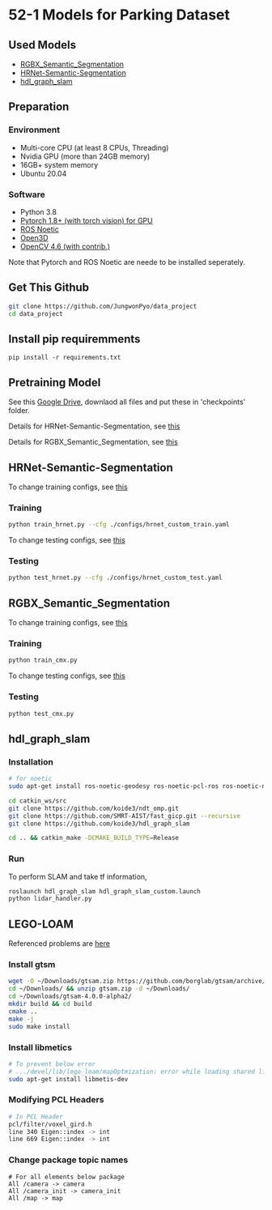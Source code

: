 # 52-1 Models for Parking Dataset

##  Used Models

- [RGBX_Semantic_Segmentation](https://github.com/huaaaliu/RGBX_Semantic_Segmentation)
- [HRNet-Semantic-Segmentation](https://github.com/HRNet/HRNet-Semantic-Segmentation)
- [hdl_graph_slam](https://github.com/koide3/hdl_graph_slam)


##  Preparation

### Environment

- Multi-core CPU (at least 8 CPUs, Threading)
- Nvidia GPU (more than 24GB memory)
- 16GB+ system memory
- Ubuntu 20.04

### Software

- Python 3.8
- [Pytorch 1.8+ (with torch vision) for GPU](https://pytorch.org/get-started/previous-versions/)
- [ROS Noetic](http://wiki.ros.org/noetic/Installation/Ubuntu)
- [Open3D](https://github.com/isl-org/Open3D)
- [OpenCV 4.6 (with contrib.)](https://github.com/opencv/opencv/releases)


Note that Pytorch and ROS Noetic are neede to be installed seperately. 

## Get This Github

```bash
git clone https://github.com/JungwonPyo/data_project
cd data_project
```

## Install pip requiremments

```shell
pip install -r requirements.txt
```

## Pretraining Model

See this [Google Drive](https://drive.google.com/drive/folders/1Ixb7x1aahbu59bq9WGKosh5oGJAwcJnn?usp=sharing), downlaod all files and put these in 'checkpoints' folder.

Details for HRNet-Semantic-Segmentation, see [this](https://github.com/HRNet/HRNet-Semantic-Segmentation)

Details for RGBX_Semantic_Segmentation, see [this](https://drive.google.com/drive/folders/10XgSW8f7ghRs9fJ0dE-EV8G2E_guVsT5)


## HRNet-Semantic-Segmentation

To change training configs, see [this](configs/hrnet_custom_train.yaml)

### Training

```bash
python train_hrnet.py --cfg ./configs/hrnet_custom_train.yaml
```

To change testing configs, see [this](configs/hrnet_custom_test.yaml)

### Testing

```bash
python test_hrnet.py --cfg ./configs/hrnet_custom_test.yaml
```

## RGBX_Semantic_Segmentation

To change training configs, see [this](configs/cmx_config_custom.yaml)
### Training

```bash
python train_cmx.py
```

To change testing configs, see [this](configs/cmx_config_custom.py)

### Testing

```bash
python test_cmx.py
```


## hdl_graph_slam
### Installation

```bash
# for noetic
sudo apt-get install ros-noetic-geodesy ros-noetic-pcl-ros ros-noetic-nmea-msgs ros-noetic-libg2o

cd catkin_ws/src
git clone https://github.com/koide3/ndt_omp.git
git clone https://github.com/SMRT-AIST/fast_gicp.git --recursive
git clone https://github.com/koide3/hdl_graph_slam

cd .. && catkin_make -DCMAKE_BUILD_TYPE=Release
```

### Run

To perform SLAM and take tf information, 

```bash
roslaunch hdl_graph_slam hdl_graph_slam_custom.launch
python lidar_handler.py
```

## LEGO-LOAM

Referenced problems are [here](https://www.programmersought.com/article/95708989760/)

### Install gtsm

```bash
wget -O ~/Downloads/gtsam.zip https://github.com/borglab/gtsam/archive/4.0.0-alpha2.zip
cd ~/Downloads/ && unzip gtsam.zip -d ~/Downloads/
cd ~/Downloads/gtsam-4.0.0-alpha2/
mkdir build && cd build
cmake ..
make -j
sudo make install
```

### Install libmetics

```bash
# To prevent below error
# .../devel/lib/lego_loam/mapOptmization: error while loading shared libraries: libmetis.so: cannot open shared object file: No such file or directory
sudo apt-get install libmetis-dev
```

### Modifying PCL Headers

```bash
# In PCL Header
pcl/filter/voxel_gird.h
line 340 Eigen::index -> int
line 669 Eigen::index -> int
```

### Change package topic names

```
# For all elements below package
All /camera -> camera
All /camera_init -> camera_init
All /map -> map
```


